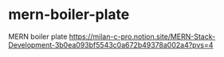 # mern-boiler-plate
MERN boiler plate
https://milan-c-pro.notion.site/MERN-Stack-Development-3b0ea093bf5543c0a672b49378a002a4?pvs=4
